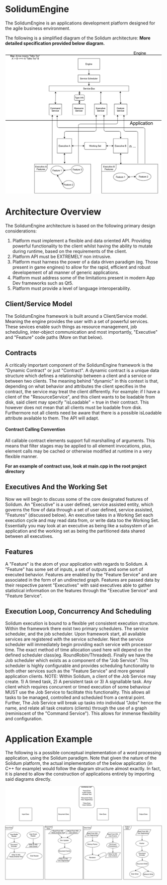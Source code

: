 # SolidumEngine

The SolidumEngine is an applications development platform designed for the agile business environment.

The following is a simplified diagram of the Solidum architecture: **More detailed specification provided below diagram.**

![Spec](sol_spec.jpg)

# Architecture Overview

The SolidumEngine architecture is based on the following primary design considerations: 
1) Platform must implement a flexible and data oriented API. Providing powerful functionality to the client whilst having the ability to mutate during runtime, based on the requirements of the client.
2) Platform API must be EXTREMELY non intrusive.
3) Platform must harness the power of a data driven paradigm (eg. Those present in game engines) to allow for the rapid, efficient and robust developement of all manner of generic applications.
4) Platform must address some of the limitations present in modern App Dev frameworks such as Qt5.
5) Platform must provide a level of language interoperability.

## Client/Service Model

The SolidumEngine framework is built around a Client/Service model. Meaning the engine provides the user with a set of powerful services. These sevices enable such things as resource management, job scheduling, inter-object communication and most importantly, "Executive" and "Feature" code paths (More on that below).

## Contracts

A critically important component of the SolidumEngine framework is the "Dynamic Contract" or just "Contract". A dynamic contract is a unique data structure which defines a relationship between a client and a service or between two clients. The meaning behind "dynamic" in this context is that, depending on what behavior and attributes the client specifies in the contract, the service may treat the client differently. For example: if I have a client of the "ResourceService", and this client wants to be loadable from disk, said client may specify "isLoadable" = true in their contract. This however does not mean that all clients must be loadable from disk. Furthermore not all clients need be aware that there is a possible isLoadable attribute available to them. The API will adapt.

#### Contract Calling Convention

All callable contract elements support full marshalling of arguments. This means that filter stages may be applied to all element invocations, plus, element calls may be cached or otherwise modified at runtime in a very flexible manner.

**For an example of contract use, look at main.cpp in the root project directory**

## Executives And the Working Set

Now we will begin to discuss some of the core designated features of Solidum. An "Executive" is a user defined, service assisted entity, which governs the flow of data through a set of user defined, service assisted, "Features" (discussed below). An executive takes in a Working Set each execution cycle and may read data from, or write data too the Working Set. Essentially you may look at an executive as being like a subsystem of an application and the working set as being the partitioned data shared between all executives.

## Features

A "Feature" is the atom of your application with regards to Solidum. A "Feature" has some set of inputs, a set of outputs and some sort of executed behavior. Features are enabled by the "Feature Service" and are associated in the form of an undirected graph. Features are passed data by their respective parent "Executives" with said executives able to gather statistical information on the features through the "Executive Service" and "Feature Service".

## Execution Loop, Concurrency And Scheduling

Solidum execution is bound to a flexible yet consistent execution structure. Within the framework there exist two primary schedulers. The service scheduler, and the job scheduler. Upon framework start, all available services are registered with the service scheduler. Next the service scheduler will immediately begin providing each service with processor time. The exact method of time allocation used here will depend on the defined scheduler class(eg. RoundRobin/Threaded). Finally we have the Job scheduler which exists as a component of the "Job Service". This scheduler is highly configurable and provides scheduling functionality to both other services such as the "Feature Service" and more general application clients. NOTE: Within Solidum, a client of the Job Service may create. 1) A timed task, 2) A persistent task or 3) A signallable task. Any client which requires concurrent or timed execution of some behaviour MUST use the Job Service to facilitate this functionality. This allows all tasks to be managed, controlled and scheduled from a central point. Further, The Job Service will break up tasks into individual "Jobs" hence the name, and relate all task creators (clients) through the use of a graph (reminiscent of the "Command Service"). This allows for immense flexibility and configuration.  

# Application Example

The following is a possible conceptual implementation of a word processing application, using the Solidum paradigm. Note that given the nature of the Solidum platform, the actual implementation of the below application (in C++ for example) would follow the diagram structure almost exactly. In fact, it is planed to allow the construction of applications entirely by importing said diagrams directly.

![Example](sol_app_example.jpg)

